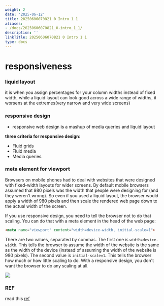 ```yaml
---
weight: 2
date: '2025-06-12'
title: 20250606070821 0 Intro 1 1
aliases:
- /docs/20250606070821_0-intro_1_1/
description: ''
linkTitle: 20250606070821 0 Intro 1 1
type: docs
---
```


# responsiveness

### liquid layout
it is when you assign percentages for your column widths instead of fixed width, while a liquid layout can look good across a wide range of widths, it worsens at the extremes(very narrow and very wide screens)

### responsive design
- responsive web design is a mashup of media queries and liquid layout 

**three criteria for responsive design**:

- Fluid grids
- Fluid media
- Media queries

### meta element for viewport
Browsers on mobile phones had to deal with websites that were designed with fixed-width layouts for wider screens. By default mobile browsers assumed that 980 pixels was the width that people were designing for (and they weren't wrong). So even if you used a liquid layout, the browser would apply a width of 980 pixels and then scale the rendered web page down to the actual width of the screen.

If you use responsive design, you need to tell the browser not to do that scaling. You can do that with a meta element in the head of the web page:

```html
<meta name="viewport" content="width=device-width, initial-scale=1">
```
There are two values, separated by commas. The first one is `width=device-width`. This tells the browser to assume the width of the website is the same as the width of the device (instead of assuming the width of the website is 980 pixels). The second value is `initial-scale=1`. This tells the browser how much or how little scaling to do. With a responsive design, you don't want the browser to do any scaling at all.

![](images-two-mobile-phones-6d335a19e1c9c_1440.png)

### REF
read this [ref](https://web.dev/learn/design/welcome?continue=https%3A%2F%2Fweb.dev%2Flearn%2Fdesign%23article-https%3A%2F%2Fweb.dev%2Flearn%2Fdesign%2Fwelcome)